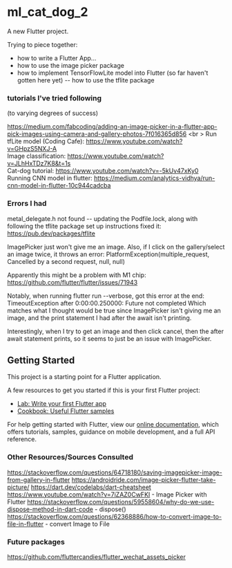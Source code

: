 # ml_cat_dog_2

A new Flutter project.

Trying to piece together:
- how to write a Flutter App...
- how to use the image picker package
- how to implement TensorFlowLite model into Flutter (so far haven't gotten here yet) -- how to use the tflite package

### tutorials I've tried following
(to varying degrees of success)  

https://medium.com/fabcoding/adding-an-image-picker-in-a-flutter-app-pick-images-using-camera-and-gallery-photos-7f016365d856 <br \>
Run tfLite model (Coding Cafe): https://www.youtube.com/watch?v=GHpzS5NXJ-A  
Image classification: https://www.youtube.com/watch?v=JLhHxTDz7K8&t=1s  
Cat-dog tutorial: https://www.youtube.com/watch?v=-5kUv47xKy0  
Running CNN model in flutter: https://medium.com/analytics-vidhya/run-cnn-model-in-flutter-10c944cadcba  

### Errors I had

metal_delegate.h not found -- updating the Podfile.lock, along with following the tflite package set up instructions fixed it:
https://pub.dev/packages/tflite

ImagePicker just won't give me an image. Also, if I click on the gallery/select an image twice, it throws an error: PlatformException(multiple_request, Cancelled by a second request, null, null)

Apparently this might be a problem with M1 chip: https://github.com/flutter/flutter/issues/71943

Notably, when running flutter run --verbose, got this error at the end:
TimeoutException after 0:00:00.250000: Future not completed
Which matches what I thought would be true since ImagePicker isn't giving me an image, and the print statement I had after the await isn't printing.

Interestingly, when I try to get an image and then click cancel, then the after await statement prints, so it seems to just be an issue with ImagePicker.

## Getting Started

This project is a starting point for a Flutter application.

A few resources to get you started if this is your first Flutter project:

- [Lab: Write your first Flutter app](https://flutter.dev/docs/get-started/codelab)
- [Cookbook: Useful Flutter samples](https://flutter.dev/docs/cookbook)

For help getting started with Flutter, view our
[online documentation](https://flutter.dev/docs), which offers tutorials,
samples, guidance on mobile development, and a full API reference.

### Other Resources/Sources Consulted
https://stackoverflow.com/questions/64718180/saving-imagepicker-image-from-gallery-in-flutter
https://androidride.com/image-picker-flutter-take-picture/
https://dart.dev/codelabs/dart-cheatsheet
https://www.youtube.com/watch?v=7iZAZ0CwFKI - Image Picker with Flutter
https://stackoverflow.com/questions/59558604/why-do-we-use-dispose-method-in-dart-code - dispose()
https://stackoverflow.com/questions/62368886/how-to-convert-image-to-file-in-flutter - convert Image to File

### Future packages
https://github.com/fluttercandies/flutter_wechat_assets_picker

